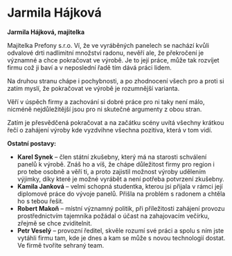 # Jarmila Hájková

__Jarmila Hájková, majitelka__

Majitelka Prefony s.r.o. Ví, že ve vyráběných panelech se nachází kvůli odvalové drti nadlimitní množství radonu, nevěří ale, že překročení je významné a chce pokračovat ve výrobě. Je to její práce, může tak rozvíjet firmu což ji baví a v neposlední řadě tím dává práci lidem.

Na druhou stranu chápe i pochybnosti, a po zhodnocení všech pro a proti si zatím myslí, že pokračovat ve výrobě je rozumnější varianta.

Věří v úspěch firmy a zachování si dobré práce pro ni taky není málo, nicméně nejdůležitější jsou pro ni skutečné argumenty z obou stran.

Zatím je přesvědčená pokračovat a na začátku scény uvítá všechny krátkou řečí o zahájení výroby kde vyzdvihne všechna pozitiva, která v tom vidí.

<!-- novy sloupec -->
__Ostatní postavy:__
- __Karel Synek__ – člen státní zkušebny, který má na starosti schválení panelů k výrobě. Znáš ho a víš, že chápe důležitost firmy pro region i pro tebe osobně a věří ti, a proto zajistil možnost výroby udělením výjimky, díky které je možné vyrábět a není potřeba potvrzení zkušebny.
- __Kamila Janková__ – velmi schopná studentka, kterou jsi přijala v rámci její diplomové práce do vývoje panelů. Přišla na problém s radonem a chtěla ho s tebou řešit.
- __Robert Makoň__ – místní významný politik, při příležitosti zahájení provozu prostřednictvím tajemníka požádal o účast na zahajovacím večírku, zřejmě se chce zviditelnit.
- __Petr Veselý__ – provozní ředitel, skvěle rozumí své práci a spolu s ním jste vytáhli firmu tam, kde je dnes a kam se může s novou technologií dostat. Ve firmě tvoříte sehraný team.
